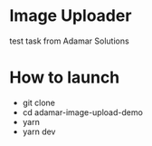 # Image Uploader

test task from Adamar Solutions

# How to launch

- git clone
- cd adamar-image-upload-demo
- yarn
- yarn dev
